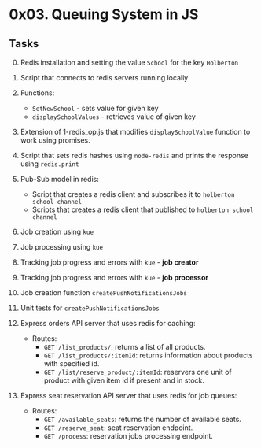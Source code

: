 # 0x03. Queuing System in JS


## Tasks
0. Redis installation and setting the value `School` for the key `Holberton`
1. Script that connects to redis servers running locally

2. Functions:
    - `SetNewSchool` - sets value for given key
    - `displaySchoolValues` - retrieves value of given key

3. Extension of 1-redis_op.js that modifies `displaySchoolValue` function to work using promises.

4. Script that sets redis hashes using `node-redis` and prints the response using `redis.print`
5. Pub-Sub model in redis:
    - Script that creates a redis client and subscribes it to `holberton school channel`
    - Scripts that creates a redis client that published to `holberton school channel`
6. Job creation using `kue`

7. Job processing using `kue`

8. Tracking job progress and errors with `kue` - **job creator**

9. Tracking job progress and errors with `kue` - **job processor**

10. Job creation function `createPushNotificationsJobs`

11. Unit tests for `createPushNotificationsJobs`

12. Express orders API server that uses redis for caching:
    - Routes:
        - `GET /list_products/`: returns a list of all products.
        - `GET /list_products/:itemId`: returns information about products with specified id.
        - `GET /list/reserve_product/:itemId`: reservers one unit of product with given item id if present and in stock.

13. Express seat reservation API server that uses redis for job queues:
    - Routes:
        - `GET /available_seats`: returns the number of available seats.
        - `GET /reserve_seat`: seat reservation endpoint.
        - `GET /process`: reservation jobs processing endpoint.
